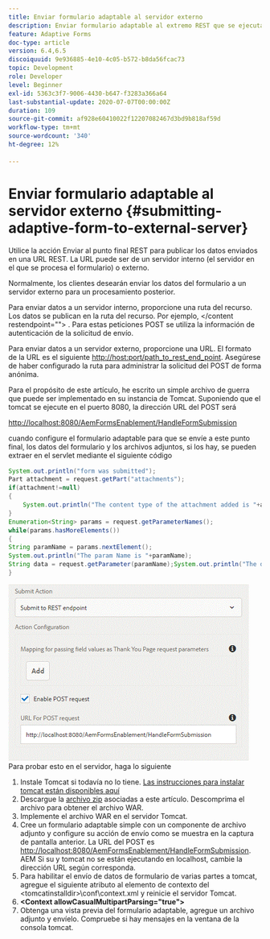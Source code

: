 ```yaml
---
title: Enviar formulario adaptable al servidor externo
description: Enviar formulario adaptable al extremo REST que se ejecuta en un servidor externo
feature: Adaptive Forms
doc-type: article
version: 6.4,6.5
discoiquuid: 9e936885-4e10-4c05-b572-b8da56fcac73
topic: Development
role: Developer
level: Beginner
exl-id: 5363c3f7-9006-4430-b647-f3283a366a64
last-substantial-update: 2020-07-07T00:00:00Z
duration: 109
source-git-commit: af928e60410022f12207082467d3bd9b818af59d
workflow-type: tm+mt
source-wordcount: '340'
ht-degree: 12%

---
```


# Enviar formulario adaptable al servidor externo {#submitting-adaptive-form-to-external-server}

Utilice la acción Enviar al punto final REST para publicar los datos enviados en una URL REST. La URL puede ser de un servidor interno (el servidor en el que se procesa el formulario) o externo.

Normalmente, los clientes desearán enviar los datos del formulario a un servidor externo para un procesamiento posterior.

Para enviar datos a un servidor interno, proporcione una ruta del recurso. Los datos se publican en la ruta del recurso. Por ejemplo, &lt;/content restendpoint=&quot;&quot;> . Para estas peticiones POST se utiliza la información de autenticación de la solicitud de envío.

Para enviar datos a un servidor externo, proporcione una URL. El formato de la URL es el siguiente <http://host:port/path_to_rest_end_point>. Asegúrese de haber configurado la ruta para administrar la solicitud del POST de forma anónima.

Para el propósito de este artículo, he escrito un simple archivo de guerra que puede ser implementado en su instancia de Tomcat. Suponiendo que el tomcat se ejecute en el puerto 8080, la dirección URL del POST será

<http://localhost:8080/AemFormsEnablement/HandleFormSubmission>

cuando configure el formulario adaptable para que se envíe a este punto final, los datos del formulario y los archivos adjuntos, si los hay, se pueden extraer en el servlet mediante el siguiente código

```java
System.out.println("form was submitted");
Part attachment = request.getPart("attachments");
if(attachment!=null)
{
    System.out.println("The content type of the attachment added is "+attachment.getContentType());
}
Enumeration<String> params = request.getParameterNames();
while(params.hasMoreElements())
{
String paramName = params.nextElement();
System.out.println("The param Name is "+paramName);
String data = request.getParameter(paramName);System.out.println("The data  is "+data);
}
```

![formsubmission](assets/formsubmission.gif)
Para probar esto en el servidor, haga lo siguiente

1. Instale Tomcat si todavía no lo tiene. [Las instrucciones para instalar tomcat están disponibles aquí](https://helpx.adobe.com/experience-manager/kt/forms/using/preparing-datasource-for-form-data-model-tutorial-use.html)
1. Descargue la [archivo zip](assets/aemformsenablement.zip) asociadas a este artículo. Descomprima el archivo para obtener el archivo WAR.
1. Implemente el archivo WAR en el servidor Tomcat.
1. Cree un formulario adaptable simple con un componente de archivo adjunto y configure su acción de envío como se muestra en la captura de pantalla anterior. La URL del POST es <http://localhost:8080/AemFormsEnablement/HandleFormSubmission>. AEM Si su y tomcat no se están ejecutando en localhost, cambie la dirección URL según corresponda.
1. Para habilitar el envío de datos de formulario de varias partes a tomcat, agregue el siguiente atributo al elemento de contexto del &lt;tomcatinstalldir>\conf\context.xml y reinicie el servidor Tomcat.
1. **&lt;Context allowCasualMultipartParsing=&quot;true&quot;>**
1. Obtenga una vista previa del formulario adaptable, agregue un archivo adjunto y envíelo. Compruebe si hay mensajes en la ventana de la consola tomcat.
